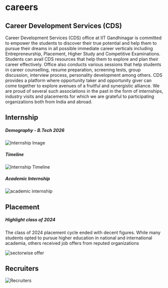 # careers

## Career Development Services (CDS)
Career Development Services (CDS) office at IIT Gandhinagar is committed to empower the students to discover their true potential and help them to pursue their dreams in all possible immediate career verticals including Entrepreneurship, Placement, Higher Study and Competitive Examinations. Students can avail CDS resources that help them to explore and plan their career effectively. Office also conducts various sessions that help students in career counselling, resume preparation, screening tests, group discussion, interview process, personality development among others. CDS provides a platform where opportunity taker and opportunity giver can come together to explore avenues of a fruitful and synergistic alliance. We are proud of several such associations in the past in the form of internships, industry visits and placements for which we are grateful to participating organizations both from India and abroad. 

## Internship
##### Demography - B.Tech 2026
![Internship Image](https://github.com/yuvraj-rathod-1202/metaiitgn/blob/academic-dean's-list/docs/career%20images/internship(26).png?raw=true)

##### Timeline
![Internship Timeline](https://github.com/yuvraj-rathod-1202/metaiitgn/blob/academic-dean's-list/docs/career%20images/timeline(26).png?raw=true)

##### Academic Internship
![academic internship]()


## Placement
##### Highlight class of 2024
The class of 2024 placement cycle ended with decent figures. While many
students opted to pursue higher education in national and international
academia, others received job offers from reputed organizations

![sectorwise offer](https://github.com/yuvraj-rathod-1202/metaiitgn/blob/academic-dean's-list/docs/career%20images/sectorwise(24).png?raw=true)

## Recruiters

![Recruiters](https://github.com/yuvraj-rathod-1202/metaiitgn/blob/academic-dean's-list/docs/career%20images/recruiters.png?raw=true)